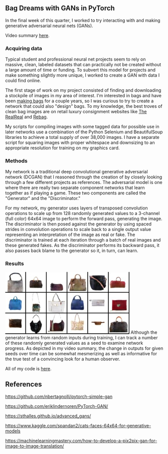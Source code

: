 ## Bag Dreams with GANs in PyTorch

In the final week of this quarter, I worked to try interacting with and making generative adversarial neural nets (GANs). 

Video summary [here](https://www.youtube.com/watch?v=MXDRvNkjpVI).

### Acquiring data

Typical student and professional neural net projects seem to rely on massive, clean, labeled datasets that can practically not be created without a large amount of time or funding. To subvert this model for projects and make something slightly more unique, I worked to create a GAN with data I could find online.

The first stage of work on my project consisted of finding and downloading a stockpile of images in my area of interest. I'm interested in bags and have been [making bags](https://heavycreambags.com/) for a couple years, so I was curious to try to create a network that could also "design" bags. To my knowledge, the best troves of clean bag images are on retail luxury consignment websites like [The RealReal](https://www.therealreal.com/) and [Rebag](https://www.rebag.com/).

My scripts for compiling images with some tagged data for possible use in later networks use a combination of the Python Selenium and BeautifulSoup libraries to achieve a total supply of over 38,000 images. I have a separate script for squaring images with proper whitespace and downsizing to an appropriate resolution for training on my graphics card.

### Methods

My network is a traditional deep convolutional generative adversarial network (DCGAN) that I reasoned through the creation of by closely looking through a few different projects as references. The adversarial model is one where there are really two separate component networks that learn together as if playing a game. These two components are called the "Generator" and the "Discriminator."

For my network, my generator uses layers of transposed convolution operations to scale up from 128 randomly generated values to a 3-channel (full color) 64x64 image to perform the forward pass, generating the image. The discriminator is then posed against the generator by using spaced strides in convolution operations to scale back to a single output value representing an interpretation of the image as real or fake. The discriminator is trained at each iteration through a batch of real images and these generated fakes. As the discriminator performs its backward pass, it also passes back blame to the generator so it, in turn, can learn.

### Results
<img src="https://github.com/popuguy/Bag-Dreams/blob/main/dreamed-bags/present/some-bags.jpg?raw=true" alt="hi" />
Although the generator learns from random inputs during training, I can track a number of these randomly generated values as a seed to examine network progress. As depicted in my video summary, the change in outputs for given seeds over time can be somewhat mesmerizing as well as informative for the true test of a convincing look for a human observer.

All of my code is [here](https://github.com/popuguy/Bag-Dreams/blob/main/dreamed-bags).


## References

https://github.com/nbertagnolli/pytorch-simple-gan

https://github.com/eriklindernoren/PyTorch-GAN/

https://sthalles.github.io/advanced_gans/

https://www.kaggle.com/spandan2/cats-faces-64x64-for-generative-models

https://machinelearningmastery.com/how-to-develop-a-pix2pix-gan-for-image-to-image-translation/
